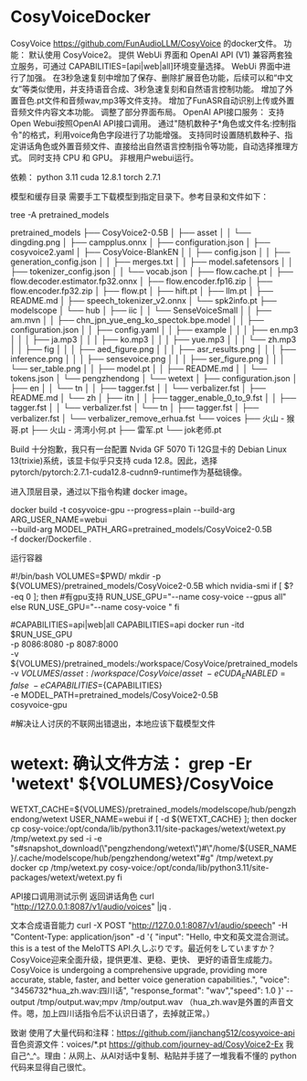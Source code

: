 # CosyVoiceDocker

CosyVoice https://github.com/FunAudioLLM/CosyVoice 的docker文件。
功能：
    默认使用 CosyVoice2。
    提供 WebUi 界面和 OpenAI API (V1) 兼容两套独立服务，可通过 CAPABILITIES=[api|web|all]环境变量选择。
    WebUi 界面中进行了加强。
        在3秒急速复刻中增加了保存、删除扩展音色功能，后续可以和“中文女”等类似使用，并支持语音合成、3秒急速复刻和自然语言控制功能。
        增加了外置音色.pt文件和音频wav,mp3等文件支持。
        增加了FunASR自动识别上传或外置音频文件内容文本功能。
        调整了部分界面布局。
    OpenAI API接口服务：
        支持Open Webui按照OpenAI API接口调用。
        通过"随机数种子*角色或文件名:控制指令"的格式，利用voice角色字段进行了功能增强。
        支持同时设置随机数种子、指定讲话角色或外置音频文件、直接给出自然语言控制指令等功能，自动选择推理方式。
    同时支持 CPU 和 GPU。
    非根用户webui运行。

依赖：
    python 3.11
    cuda 12.8.1
    torch 2.7.1


模型和缓存目录
需要手工下载模型到指定目录下。参考目录和文件如下：

tree -A pretrained_models

pretrained_models
├── CosyVoice2-0.5B
│   ├── asset
│   │   └── dingding.png
│   ├── campplus.onnx
│   ├── configuration.json
│   ├── cosyvoice2.yaml
│   ├── CosyVoice-BlankEN
│   │   ├── config.json
│   │   ├── generation_config.json
│   │   ├── merges.txt
│   │   ├── model.safetensors
│   │   ├── tokenizer_config.json
│   │   └── vocab.json
│   ├── flow.cache.pt
│   ├── flow.decoder.estimator.fp32.onnx
│   ├── flow.encoder.fp16.zip
│   ├── flow.encoder.fp32.zip
│   ├── flow.pt
│   ├── hift.pt
│   ├── llm.pt
│   ├── README.md
│   ├── speech_tokenizer_v2.onnx
│   └── spk2info.pt
├── modelscope
│   └── hub
│       ├── iic
│       │   └── SenseVoiceSmall
│       │       ├── am.mvn
│       │       ├── chn_jpn_yue_eng_ko_spectok.bpe.model
│       │       ├── configuration.json
│       │       ├── config.yaml
│       │       ├── example
│       │       │   ├── en.mp3
│       │       │   ├── ja.mp3
│       │       │   ├── ko.mp3
│       │       │   ├── yue.mp3
│       │       │   └── zh.mp3
│       │       ├── fig
│       │       │   ├── aed_figure.png
│       │       │   ├── asr_results.png
│       │       │   ├── inference.png
│       │       │   ├── sensevoice.png
│       │       │   ├── ser_figure.png
│       │       │   └── ser_table.png
│       │       ├── model.pt
│       │       ├── README.md
│       │       └── tokens.json
│       └── pengzhendong
│           └── wetext
│               ├── configuration.json
│               ├── en
│               │   └── tn
│               │       ├── tagger.fst
│               │       └── verbalizer.fst
│               ├── README.md
│               └── zh
│                   ├── itn
│                   │   ├── tagger_enable_0_to_9.fst
│                   │   ├── tagger.fst
│                   │   └── verbalizer.fst
│                   └── tn
│                       ├── tagger.fst
│                       ├── verbalizer.fst
│                       └── verbalizer_remove_erhua.fst
└── voices
    ├── 火山 - 猴哥.pt
    ├── 火山 - 湾湾小何.pt
    ├── 雷军.pt
    └── jok老师.pt



Build 
十分抱歉，我只有一台配置 Nvida GF 5070 Ti 12G显卡的 Debian Linux 13(trixie)系统，该显卡似乎只支持 cuda 12.8。因此，选择pytorch/pytorch:2.7.1-cuda12.8-cudnn9-runtime作为基础镜像。

进入顶层目录，通过以下指令构建 docker image。

docker build -t cosyvoice-gpu --progress=plain  --build-arg  ARG_USER_NAME=webui \
     --build-arg MODEL_PATH_ARG=pretrained_models/CosyVoice2-0.5B \
     -f docker/Dockerfile .
     
运行容器

#!/bin/bash
VOLUMES=$PWD/
mkdir -p ${VOLUMES}/pretrained_models/CosyVoice2-0.5B
which nvidia-smi
if [ $? -eq 0 ]; then #有gpu支持
RUN_USE_GPU="--name cosy-voice --gpus all"
else
RUN_USE_GPU="--name cosy-voice "
fi

#CAPABILITIES=api|web|all
CAPABILITIES=api
docker run -itd $RUN_USE_GPU \
	-p 8086:8080 -p 8087:8000 \
	-v ${VOLUMES}/pretrained_models:/workspace/CosyVoice/pretrained_models \
	-v ${VOLUMES}/asset:/workspace/CosyVoice/asset \
	-e CUDA_ENABLED=false \
	-e CAPABILITIES=${CAPABILITIES} \
	-e MODEL_PATH=pretrained_models/CosyVoice2-0.5B \
 cosyvoice-gpu

#解决让人讨厌的不联网出错退出，本地应该下载模型文件
# wetext: 确认文件方法： grep -Er 'wetext' ${VOLUMES}/CosyVoice
WETXT_CACHE=${VOLUMES}/pretrained_models/modelscope/hub/pengzhendong/wetext
USER_NAME=webui
if [ -d ${WETXT_CACHE} ]; then
    docker cp  cosy-voice:/opt/conda/lib/python3.11/site-packages/wetext/wetext.py /tmp/wetext.py
    sed -i -e "s#snapshot_download(\"pengzhendong/wetext\")#\"/home/${USER_NAME}/.cache/modelscope/hub/pengzhendong/wetext\"#g" /tmp/wetext.py 
    docker cp  /tmp/wetext.py cosy-voice:/opt/conda/lib/python3.11/site-packages/wetext/wetext.py 
fi

API接口调用测试示例
返回讲话角色
    curl  "http://127.0.0.1:8087/v1/audio/voices" |jq .

文本合成语音能力
curl -X POST "http://127.0.0.1:8087/v1/audio/speech"  -H "Content-Type: application/json"  -d '{ "input": "Hello, 中文和英文混合测试。this is a test of the MeloTTS API.久しぶりです。最近何をしていますか？ CosyVoice迎来全面升级，提供更准、更稳、更快、 更好的语音生成能力。CosyVoice is undergoing a comprehensive upgrade, providing more accurate, stable, faster, and better voice generation capabilities.", "voice": "3456732*hua_zh.wav:四川话", "response_format": "wav","speed": 1.0 }' --output /tmp/output.wav;mpv /tmp/output.wav
（hua_zh.wav是外置的声音文件。嗯，加上四川话指令后不认识日语了，去掉就正常。）

致谢
    使用了大量代码和注释：https://github.com/jianchang512/cosyvoice-api
    音色资源文件：voices/*.pt https://github.com/journey-ad/CosyVoice2-Ex
    我自己^_^。理由：从网上、从AI对话中复制、粘贴并手搓了一堆我看不懂的 python 代码来显得自己很忙。
